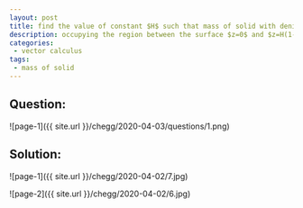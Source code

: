 ```yaml
---
layout: post
title: find the value of constant $H$ such that mass of solid with denisity function $f(x,y,z) = \sqrt{ x^2 + y^2 } $ grams per unit cm. 
description: occupying the region between the surface $z=0$ and $z=H(1-x^2-y^2) $ is exactly 1 kg.
categories:
 - vector calculus
tags:
 - mass of solid
---
```


## Question:

![page-1]({{ site.url }}/chegg/2020-04-03/questions/1.png) 

## Solution:

![page-1]({{ site.url }}/chegg/2020-04-02/7.jpg) 

![page-2]({{ site.url }}/chegg/2020-04-02/6.jpg) 



